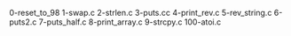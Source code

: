 0-reset_to_98
1-swap.c
2-strlen.c
3-puts.cc
4-print_rev.c
5-rev_string.c
6-puts2.c
7-puts_half.c
8-print_array.c
9-strcpy.c
100-atoi.c
